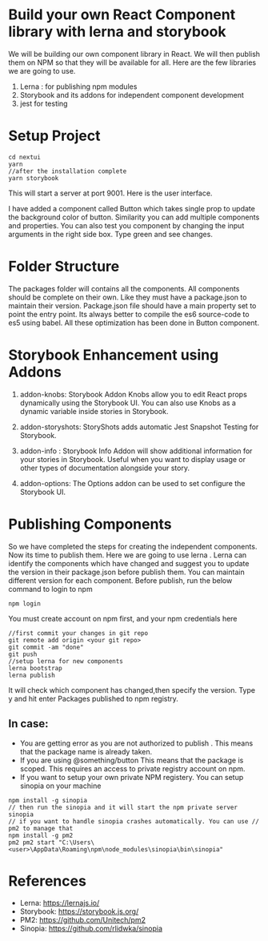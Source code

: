 # Build your own React Component library with lerna and storybook

We will be building our own component library in React. We will then publish them on NPM so that they will be available for all.
Here are the few libraries we are going to use.

1. Lerna : for publishing npm modules
2. Storybook and its addons for independent component development
3. jest for testing

# Setup Project
```
cd nextui
yarn
//after the installation complete
yarn storybook
```

This will start a server at port 9001. Here is the user interface.

I have added a component called Button which takes single prop to update the background color of button. Similarity you can add multiple components and properties.
You can also test you component by changing the input arguments in the right side box. Type green and see changes.

# Folder Structure

The packages folder will contains all the components.
All components should be complete on their own. Like they must have a package.json to maintain their version.
Package.json file should have a main property set to point the entry point.
Its always better to compile the es6 source-code to es5 using babel.
All these optimization has been done in Button component.

# Storybook Enhancement using Addons
1. addon-knobs: Storybook Addon Knobs allow you to edit React props dynamically using the Storybook UI. You can also use Knobs as a dynamic variable inside stories in Storybook.

2. addon-storyshots: StoryShots adds automatic Jest Snapshot Testing for Storybook.

3. addon-info : Storybook Info Addon will show additional information for your stories in Storybook. Useful when you want to display usage or other types of documentation alongside your story.

4. addon-options: The Options addon can be used to set configure the Storybook UI.

# Publishing Components
So we have completed the steps for creating the independent components. Now its time to publish them. Here we are going to use lerna . Lerna can identify the components which have changed and suggest you to update the version in their package.json before publish them.
You can maintain different version for each component.
Before publish, run the below command to login to npm
```
npm login
```

You must create account on npm first, and your npm credentials here
```
//first commit your changes in git repo
git remote add origin <your git repo>
git commit -am "done"
git push
//setup lerna for new components
lerna bootstrap
lerna publish
```

It will check which component has changed,then
specify the version.
Type y and hit enter
Packages published to npm registry.
## In case:
* You are getting error as you are not authorized to publish . This means that the package name is already taken.
* If you are using @something/button This means that the package is scoped. This requires an access to private registry account on npm.
* If you want to setup your own private NPM registery. You can setup sinopia on your machine
```
npm install -g sinopia
// then run the sinopia and it will start the npm private server
sinopia
// if you want to handle sinopia crashes automatically. You can use // pm2 to manage that
npm install -g pm2
pm2 pm2 start "C:\Users\<user>\AppData\Roaming\npm\node_modules\sinopia\bin\sinopia"
```

# References
* Lerna: https://lernajs.io/
* Storybook: https://storybook.js.org/
* PM2: https://github.com/Unitech/pm2
* Sinopia: https://github.com/rlidwka/sinopia

